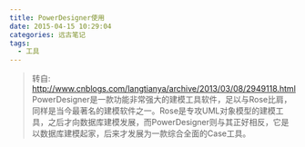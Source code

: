 ```yaml
---
title: PowerDesigner使用
date: 2015-04-15 10:29:04
categories: 远古笔记
tags:
  - 工具
---
```



> 转自: <http://www.cnblogs.com/langtianya/archive/2013/03/08/2949118.html><!-- more -->
> PowerDesigner是一款功能非常强大的建模工具软件，足以与Rose比肩，同样是当今最著名的建模软件之一。Rose是专攻UML对象模型的建模工具，之后才向数据库建模发展，而PowerDesigner则与其正好相反，它是以数据库建模起家，后来才发展为一款综合全面的Case工具。

